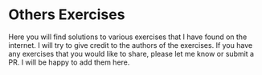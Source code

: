 # Others Exercises

Here you will find solutions to various exercises that I have found on the internet. I will try to give credit to the authors of the exercises. If you have any exercises that you would like to share, please let me know or submit a PR. I will be happy to add them here.
